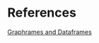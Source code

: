 # References
[Graphrames and Dataframes](https://graphframes.github.io/graphframes/docs/_site/index.html)
